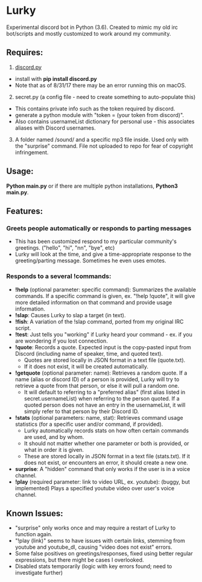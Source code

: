 # Lurky
Experimental discord bot in Python (3.6).  Created to mimic my old irc bot/scripts and mostly customized to work around my community.

## Requires:
1. <a href="https://github.com/Rapptz/discord.py">discord.py</a> 
 - install with <b>pip install discord.py</b>  
 - Note that as of 8/31/17 there may be an error running this on macOS.
2. secret.py (a config file - need to create something to auto-populate this)
 - This contains private info such as the token required by discord.
 - generate a python module with "token = (your token from discord)".
 - Also contains usernameList dictionary for personal use - this associates aliases with Discord usernames.
3. A folder named /sound/ and a specific mp3 file inside.  Used only with the "surprise" command.  File not uploaded to repo for fear of copyright infringement.

## Usage:
<b>Python main.py</b> or if there are multiple python installations, <b>Python3 main.py</b>.

## Features:
### Greets people automatically or responds to parting messages
- This has been customized respond to my particular community's greetings. ("hello", "hi", "nn", "bye", etc)
- Lurky will look at the time, and give a time-appropriate response to the greeting/parting message.  Sometimes he even uses emotes.
### Responds to a several !commands:
- __!help__ (optional parameter: specific command): Summarizes the available commands.  If a specific command is given, ex. "!help !quote", it will give more detailed information on that command and provide usage information.
- __!slap__: Causes Lurky to slap a target (in text).
- __!fish__: A variation of the !slap command, ported from my original IRC script.
- __!test__: Just tells you "working" if Lurky heard your command - ex. if you are wondering if you lost connection.
- __!quote__: Records a quote.  Expected input is the copy-pasted input from Discord (including name of speaker, time, and quoted text).
  - Quotes are stored locally in JSON format in a text file (quote.txt).  
  - If it does not exist, it will be created automatically.
- __!getquote__ (optional parameter: name): Retrieves a random quote.  If a name (alias or discord ID) of a person is provided, Lurky will try to retrieve a quote from that person, or else it will pull a random one.
  - It will default to referring to a "preferred alias" (first alias listed in secret.usernameList) when referring to the person quoted.  If a quoted person does not have an entry in the usernameList, it will simply refer to that person by their Discord ID.
- __!stats__ (optional parameters: name, stat): Retrieves command usage statistics (for a specific user and/or command, if provided).
  - Lurky automatically records stats on how often certain commands are used, and by whom. 
  - It should not matter whether one parameter or both is provided, or what in order it is given.
  - These are stored locally in JSON format in a text file (stats.txt).  If it does not exist, or encounters an error, it should create a new one.
- __surprise__: A "hidden" command that only works if the user is in a voice channel.
- __!play__ (required parameter: link to video URL, ex. youtube): (buggy, but implemented) Plays a specified youtube video over user's voice channel.

## Known Issues:
- "surprise" only works once and may require a restart of Lurky to function again.
- "!play (link)" seems to have issues with certain links, stemming from youtube and youtube_dl, causing "video does not exist" errors.
- Some false positives on greetings/responses, fixed using better regular expressions, but there might be cases I overlooked.
- Disabled stats temporarily (logic with key errors found; need to investigate further)

